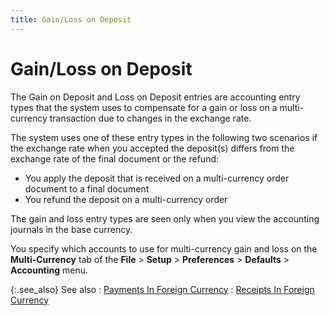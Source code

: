```yaml
---
title: Gain/Loss on Deposit
---
```


# Gain/Loss on Deposit


The Gain on Deposit and Loss on Deposit entries are accounting entry  types that the system uses to compensate for a gain or loss on a multi-currency  transaction due to changes in the exchange rate.


The system uses one of these entry types in the following two scenarios  if the exchange rate when you accepted the deposit(s) differs from the  exchange rate of the final document or the refund:

- You apply the deposit  that is received on a multi-currency order document to a final document
- You refund the  deposit on a multi-currency order



The gain and loss entry types are seen only when you view the accounting  journals in the base currency.


You specify which accounts to use for multi-currency gain and loss on  the **Multi-Currency** tab of the  **File** > **Setup**  > **Preferences** > **Defaults**  > **Accounting** menu.


{:.see_also}
See also
: [Payments  In Foreign Currency]({{site.acc_baseurl}}/vendor-payments-and-refunds/foreign-currency-payments/payments_in_foreign_currency.html)
: [Receipts  In Foreign Currency]({{site.acc_baseurl}}/customer-receipts-and-refunds/foreign-currency-receipts/receipts_in_foreign_currency.html)
